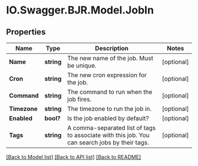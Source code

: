 # IO.Swagger.BJR.Model.JobIn
## Properties

Name | Type | Description | Notes
------------ | ------------- | ------------- | -------------
**Name** | **string** | The new name of the job. Must be unique. | [optional] 
**Cron** | **string** | The new cron expression for the job. | [optional] 
**Command** | **string** | The command to run when the job fires. | [optional] 
**Timezone** | **string** | The timezone to run the job in. | [optional] 
**Enabled** | **bool?** | Is the job enabled by default? | [optional] 
**Tags** | **string** | A comma-separated list of tags to associate with this job. You can search jobs by their tags. | [optional] 

[[Back to Model list]](../README.md#documentation-for-models) [[Back to API list]](../README.md#documentation-for-api-endpoints) [[Back to README]](../README.md)

